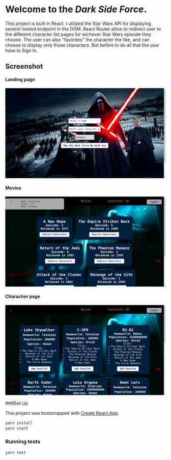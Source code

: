 # Welcome to the _Dark Side Force_.

This project is built in React. I utilized the Star Wars API for displaying several nested endpoint in the DOM. React Router allow to redirect user to the different character list pages for wichever Star Wars episode they choose. The user can also "favorites" the character the like, and can choose to display only those characters. But before to do all that the user have to Sign In.



## Screenshot

#### Landing page

![](public/screenshot/landing_page.png)

#### Movies

![](public/screenshot/movie_component.png)

#### Characher page

![](public/screenshot/character_component.png)


###Set Up

This project was bootstrapped with [Create React App](https://github.com/facebook/create-react-app).

```bash
yarn install
yarn start
```

### Running tests

```bash
yarn test
```
